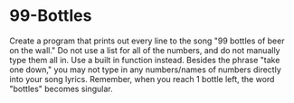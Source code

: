 # 99-Bottles
Create a program that prints out every line to the song "99 bottles of beer on the wall."
Do not use a list for all of the numbers, and do not manually type them all in. Use a built in function instead.
Besides the phrase "take one down," you may not type in any numbers/names of numbers directly into your song lyrics.
Remember, when you reach 1 bottle left, the word "bottles" becomes singular.
